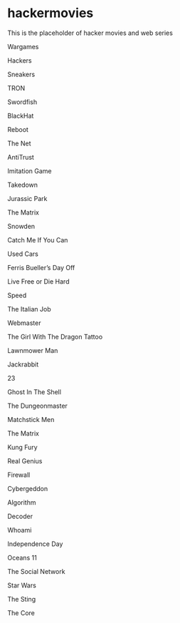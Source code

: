 # hackermovies
This is the placeholder of hacker movies and web series 

Wargames 

Hackers 

Sneakers

TRON

Swordfish

BlackHat

Reboot

The Net

AntiTrust

Imitation Game

Takedown

Jurassic Park

The Matrix

Snowden

Catch Me If You Can

Used Cars

Ferris Bueller’s Day Off

Live Free or Die Hard

Speed

The Italian Job

Webmaster

The Girl With The Dragon Tattoo

Lawnmower Man

Jackrabbit

23

Ghost In The Shell

The Dungeonmaster

Matchstick Men

The Matrix

Kung Fury

Real Genius

Firewall

Cybergeddon

Algorithm

Decoder

Whoami

Independence Day

Oceans 11

The Social Network

Star Wars

The Sting

The Core


